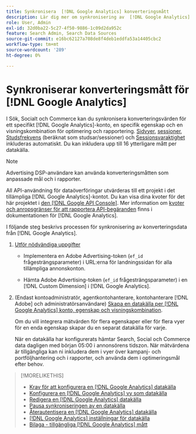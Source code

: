 ```yaml
---
title: Synkronisera  [!DNL Google Analytics] konverteringsmått
description: Lär dig mer om synkronisering av  [!DNL Google Analytics] konverteringsmått för optimering och rapportering.
role: User, Admin
exl-id: 32d0ba22-5c27-4f50-9886-1c09d2da952c
feature: Search Admin, Search Data Sources
source-git-commit: e16bc62127a708de8f4deb1eddfa53a14405cbc2
workflow-type: tm+mt
source-wordcount: '289'
ht-degree: 0%

---
```


# Synkroniserar konverteringsmått för [!DNL Google Analytics]

I Sök, Socialt och Commerce kan du synkronisera konverteringsvärden för ett specifikt [!DNL Google Analytics]-konto, en specifik egenskap och en visningskombination för optimering och rapportering. [Sidvyer](https://ga-dev-tools.google/dimensions-metrics-explorer/#view=detail&amp;group=page_tracking&amp;jump=ga_pageviews), [sessioner](https://ga-dev-tools.google/dimensions-metrics-explorer/#view=detail&amp;group=session&amp;jump=ga_sessions), [Studsfrekvens](https://ga-dev-tools.google/dimensions-metrics-explorer/#view=detail&amp;group=session&amp;jump=ga_bouncerate) (beräknat som studsar/sessioner) och [Sessionsvaraktighet](https://ga-dev-tools.google/dimensions-metrics-explorer/#view=detail&amp;group=session&amp;jump=ga_sessionduration) inkluderas automatiskt. Du kan inkludera upp till 16 ytterligare mått per datakälla.

>[!NOTE]
>
>Advertising DSP-användare kan använda konverteringsmåtten som anpassade mål och i rapporter.

All API-användning för dataöverföringar utvärderas till ett projekt i det tillämpliga [!DNL Google Analytics]-kontot. Du kan visa dina kvoter för det här projektet i [den [!DNL Google API Console]](https://console.developers.google.com/apis/api/analytics-json.googleapis.com/quotas). Mer information om [kvoter och anropsgränser för att rapportera API-begäranden](https://developers.google.com/analytics/devguides/reporting/core/v4/limits-quotas) finns i dokumentationen för [!DNL Google Analytics].

I följande steg beskrivs processen för synkronisering av konverteringsdata från [!DNL Google Analytics].

1. [Utför nödvändiga uppgifter](data-source-prerequisites.md)

   * Implementera en Adobe Advertising-token (`ef_id` frågesträngsparameter) i URL:erna för landningssidan för alla tillämpliga annonskonton.

   * Hämta Adobe Advertising-token (`ef_id` frågesträngsparameter) i en [!DNL Custom Dimension] i [!DNL Google Analytics].

1. (Endast kontoadministratör, agentkontohanterare, kontohanterare [!DNL Adobe] och administratörsanvändare) [Skapa en datakälla per [!DNL Google Analytics] konto, egenskap och visningskombination](data-source-configure.md).

   Om du vill integrera mätvärden för flera egenskaper eller för flera vyer för en enda egenskap skapar du en separat datakälla för varje.

   När en datakälla har konfigurerats hämtar Search, Social och Commerce data dagligen med början 05:00 i annonsörens tidszon. När mätvärdena är tillgängliga kan ni inkludera dem i vyer över kampanj- och portföljhantering och i rapporter, och använda dem i optimeringsmål efter behov.

>[!MORELIKETHIS]
>
>* [Krav för att konfigurera en [!DNL Google Analytics] datakälla](data-source-prerequisites.md)
>* [Konfigurera en [!DNL Google Analytics] vy som datakälla](data-source-configure.md)
>* [Redigera en [!DNL Google Analytics] datakälla](data-source-edit.md)
>* [Pausa synkroniseringen av en datakälla](data-source-pause.md)
>* [Återautentisera en [!DNL Google Analytics] datakälla](data-source-reauthenticate.md)
>* [[!DNL Google Analytics] inställningar för datakälla](data-source-settings.md)
>* [Bilaga - tillgängliga [!DNL Google Analytics] mått](data-source-ga-metrics.md)
